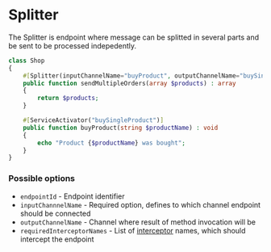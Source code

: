# Splitter

The Splitter is endpoint where message can be splitted in several parts and be sent to be processed indepedently. 

```php
class Shop
{
    #[Splitter(inputChannelName="buyProduct", outputChannelName="buySingleProduct")]
    public function sendMultipleOrders(array $products) : array
    {
        return $products;
    }

    #[ServiceActivator("buySingleProduct")] 
    public function buyProduct(string $productName) : void
    {
        echo "Product {$productName} was bought";
    }
}
```

### Possible options

* `endpointId` - Endpoint identifier 
* `inputChannnelName` - Required option, defines to which channel endpoint should be connected
* `outputChannelName` - Channel where result of method invocation will be 
* `requiredInterceptorNames` - List of [interceptor](../../../modelling/interceptors.md) names, which should intercept the endpoint

